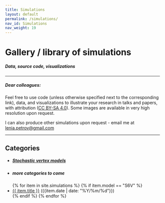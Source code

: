 ```yaml
---
title: Simulations
layout: default
permalink: /simulations/
nav_id: Simulations
nav_weight: 19
---
```


<h1>Gallery / library of simulations</h1>

<h5 class="mb-3">Data, source code, visualizations</h5>

---

##### Dear colleagues:

Feel free to use code (unless otherwise specified next to the corresponding link),
data, and visualizations to illustrate your research in talks and papers,
with attribution (<a href="https://creativecommons.org/licenses/by-sa/4.0/" target="_blank">CC BY-SA 4.0</a>).
Some images are available in very high resolution upon request.

I can also produce other simulations upon request - email me at <a href="mailto:lenia.petrov@gmail.com">lenia.petrov@gmail.com</a>

---

<h2 class="mb-3">Categories</h2>

- ##### <a href="{{site.url}}/simulations/model/S6V">Stochastic vertex models</a>
- ##### more categories to come

<ul>
{% for item in site.simulations %}
  {% if item.model == "S6V" %}
  <li><a href="{{ item.url }}">{{ item.title }}</a> ({{item.date | date: "%Y/%m/%d"}})</li >
  {% endif %}
{% endfor %}
</ul>
